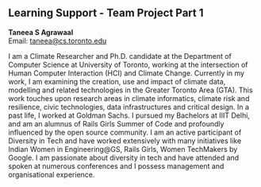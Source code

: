 ## Learning Support - Team Project Part 1

**Taneea S Agrawaal**  
Email: taneea@cs.toronto.edu

I am a Climate Researcher and Ph.D. candidate at the Department of Computer Science at University of Toronto, working at the intersection of Human Computer Interaction (HCI) and Climate Change. Currently in my work, I am examining the creation, use and impact of climate data, modelling and related technologies in the Greater Toronto Area (GTA). This work touches upon research areas in climate informatics, climate risk and resilience, civic technologies, data infrastructures and critical design. In a past life, I worked at Goldman Sachs. I pursued my Bachelors at IIIT Delhi, and am an alumnus of Rails Girls Summer of Code and profoundly influenced by the open source community. I am an active participant of Diversity in Tech and have worked extensively with many initiatives like Indian Women in Engineering@GS, Rails Girls, Women TechMakers by Google. I am passionate about diversity in tech and have attended and spoken at numerous conferences and I possess management and organisational experience.
